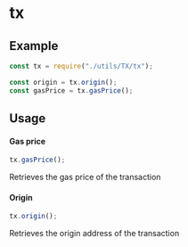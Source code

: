 # tx

## Example

```js
const tx = require("./utils/TX/tx");

const origin = tx.origin();
const gasPrice = tx.gasPrice();
```

## Usage

#### Gas price

```js
tx.gasPrice();
```

Retrieves the gas price of the transaction

#### Origin

```js
tx.origin();
```

Retrieves the origin address of the transaction
